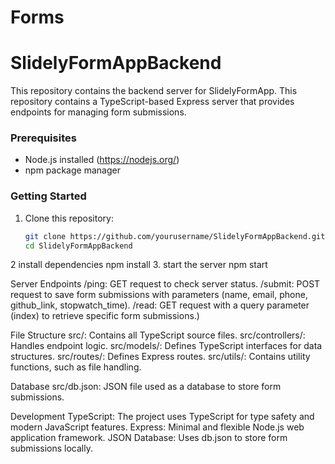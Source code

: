 # Forms
# SlidelyFormAppBackend

This repository contains the backend server for SlidelyFormApp.
This repository contains a TypeScript-based Express server that provides endpoints for managing form submissions.

### Prerequisites

- Node.js installed (https://nodejs.org/)
- npm package manager

### Getting Started

1. Clone this repository:
   ```bash
   git clone https://github.com/yourusername/SlidelyFormAppBackend.git
   cd SlidelyFormAppBackend
2 install dependencies
     npm install
3. start the server
    npm start

Server Endpoints
/ping: GET request to check server status.
/submit: POST request to save form submissions with parameters (name, email, phone, github_link, stopwatch_time).
/read: GET request with a query parameter (index) to retrieve specific form submissions.)

File Structure
src/: Contains all TypeScript source files.
src/controllers/: Handles endpoint logic.
src/models/: Defines TypeScript interfaces for data structures.
src/routes/: Defines Express routes.
src/utils/: Contains utility functions, such as file handling.

Database
src/db.json: JSON file used as a database to store form submissions.

Development
TypeScript: The project uses TypeScript for type safety and modern JavaScript features.
Express: Minimal and flexible Node.js web application framework.
JSON Database: Uses db.json to store form submissions locally.
